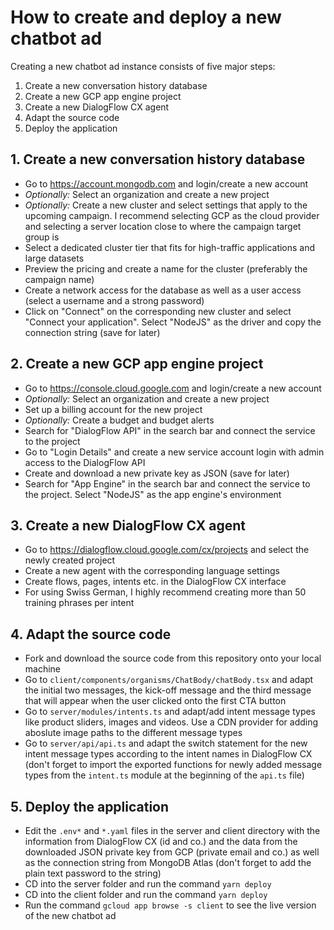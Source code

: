 # How to create and deploy a new chatbot ad

Creating a new chatbot ad instance consists of five major steps:

1. Create a new conversation history database
2. Create a new GCP app engine project
3. Create a new DialogFlow CX agent
4. Adapt the source code
5. Deploy the application

## 1. Create a new conversation history database

- Go to https://account.mongodb.com and login/create a new account
- _Optionally:_ Select an organization and create a new project
- _Optionally:_ Create a new cluster and select settings that apply to the upcoming campaign. I recommend selecting GCP as the cloud provider and selecting a server location close to where the campaign target group is
- Select a dedicated cluster tier that fits for high-traffic applications and large datasets
- Preview the pricing and create a name for the cluster (preferably the campaign name)
- Create a network access for the database as well as a user access (select a username and a strong password)
- Click on "Connect" on the corresponding new cluster and select "Connect your application". Select "NodeJS" as the driver and copy the connection string (save for later)

## 2. Create a new GCP app engine project

- Go to https://console.cloud.google.com and login/create a new account
- _Optionally:_ Select an organization and create a new project
- Set up a billing account for the new project
- _Optionally:_ Create a budget and budget alerts
- Search for "DialogFlow API" in the search bar and connect the service to the project
- Go to "Login Details" and create a new service account login with admin access to the DialogFlow API
- Create and download a new private key as JSON (save for later)
- Search for "App Engine" in the search bar and connect the service to the project. Select "NodeJS" as the app engine's environment

## 3. Create a new DialogFlow CX agent

- Go to https://dialogflow.cloud.google.com/cx/projects and select the newly created project
- Create a new agent with the corresponding language settings
- Create flows, pages, intents etc. in the DialogFlow CX interface
- For using Swiss German, I highly recommend creating more than 50 training phrases per intent

## 4. Adapt the source code

- Fork and download the source code from this repository onto your local machine
- Go to `client/components/organisms/ChatBody/chatBody.tsx` and adapt the initial two messages, the kick-off message and the third message that will appear when the user clicked onto the first CTA button
- Go to `server/modules/intents.ts` and adapt/add intent message types like product sliders, images and videos. Use a CDN provider for adding aboslute image paths to the different message types
- Go to `server/api/api.ts` and adapt the switch statement for the new intent message types according to the intent names in DialogFlow CX (don't forget to import the exported functions for newly added message types from the `intent.ts` module at the beginning of the `api.ts` file)

## 5. Deploy the application

- Edit the `.env*` and `*.yaml` files in the server and client directory with the information from DialogFlow CX (id and co.) and the data from the downloaded JSON private key from GCP (private email and co.) as well as the connection string from MongoDB Atlas (don't forget to add the plain text password to the string)
- CD into the server folder and run the command `yarn deploy`
- CD into the client folder and run the command `yarn deploy`
- Run the command `gcloud app browse -s client` to see the live version of the new chatbot ad
